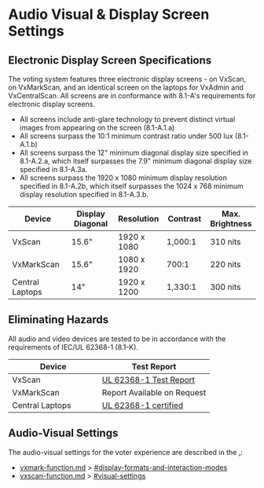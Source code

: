 # Audio Visual & Display Screen Settings

## Electronic Display Screen Specifications

The voting system features three electronic display screens - on VxScan, on VxMarkScan, and an identical screen on the laptops for VxAdmin and VxCentralScan. All screens are in conformance with 8.1-A's requirements for electronic display screens.

* All screens include anti-glare technology to prevent distinct virtual images from appearing on the screen (8.1-A.1.a)
* All screens surpass the 10:1 minimum contrast ratio under 500 lux (8.1-A.1.b)
* All screens surpass the 12" minimum diagonal display size specified in 8.1-A.2.a, which itself surpasses the 7.9" minimum diagonal display size specified in 8.1-A.3a.&#x20;
* All screens surpass the 1920 x 1080 minimum display resolution specified in 8.1-A.2b, which itself surpasses the 1024 x 768 minimum display resolution specified in 8.1-A.3.b.

<table><thead><tr><th width="167">Device</th><th width="159">Display Diagonal</th><th>Resolution</th><th width="108">Contrast</th><th>Max. Brightness</th></tr></thead><tbody><tr><td>VxScan</td><td>15.6"</td><td>1920 x 1080</td><td>1,000:1</td><td>310 nits</td></tr><tr><td>VxMarkScan</td><td>15.6"</td><td>1080 x 1920</td><td>700:1</td><td>220 nits</td></tr><tr><td>Central Laptops</td><td>14"</td><td>1920 x 1200</td><td>1,330:1</td><td>300 nits</td></tr></tbody></table>

## Eliminating Hazards

All audio and video devices are tested to be in accordance with the requirements of IEC/UL 62368-1 (8.1-K).

<table><thead><tr><th width="167">Device</th><th>Test Report</th></tr></thead><tbody><tr><td>VxScan</td><td><a href="https://github.com/votingworks/docs-vxsuite-v4/blob/main/quality-assurance/testing/external-testing/Eurofins%20Safety%20Report%20-%2001%20EE%20132954_62368-1.pdf">UL 62368-1 Test Report</a></td></tr><tr><td>VxMarkScan</td><td>Report Available on Request</td></tr><tr><td>Central Laptops</td><td><a href="https://github.com/votingworks/docs-vxsuite-v4/blob/main/hardware-assets/cots-documentation/central-system/hp-elitebook-840-14in-g11/hp-elitebook-840-14in-g11-datasheet.pdf">UL 62368-1 certified</a></td></tr></tbody></table>

## Audio-Visual Settings

The audio-visual settings for the voter experience are described in the [.](./ "mention"):

* [vxmark-function.md](system-overview/vxmark-function.md "mention") > [#display-formats-and-interaction-modes](system-overview/vxmark-function.md#display-formats-and-interaction-modes "mention")&#x20;
* [vxscan-function.md](system-overview/vxscan-function.md "mention") > [#visual-settings](system-overview/vxscan-function.md#visual-settings "mention")

